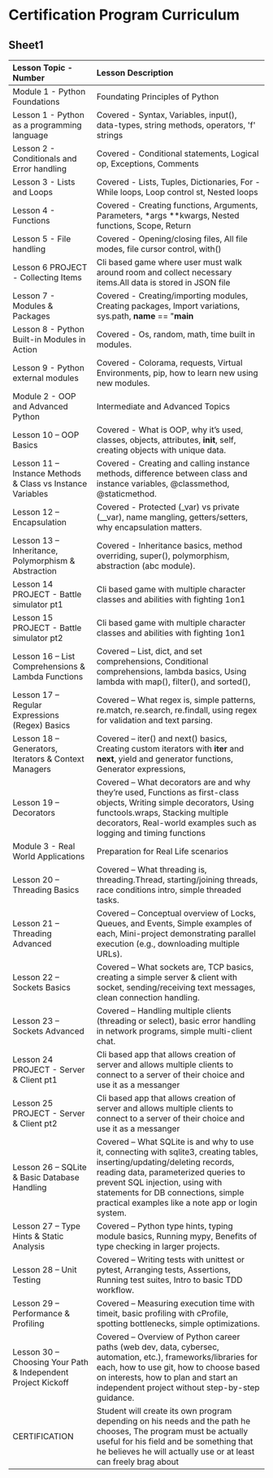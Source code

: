 # Certification Program Curriculum

## Sheet1

| Lesson Topic - Number                                        | Lesson Description                                                                                                                                                                                                                                                                            |
|:-------------------------------------------------------------|:----------------------------------------------------------------------------------------------------------------------------------------------------------------------------------------------------------------------------------------------------------------------------------------------|
| Module 1 - Python Foundations                                | Foundating Principles of Python                                                                                                                                                                                                                                                               |
| Lesson 1 - Python as a programming language                  | Covered - Syntax, Variables, input(), data-types, string methods, operators, 'f' strings                                                                                                                                                                                                      |
| Lesson 2 - Conditionals and Error handling                   | Covered - Conditional statements, Logical op, Exceptions, Comments                                                                                                                                                                                                                            |
| Lesson 3 - Lists and Loops                                   | Covered - Lists, Tuples, Dictionaries, For - While loops, Loop control st, Nested loops                                                                                                                                                                                                       |
| Lesson 4 - Functions                                         | Covered - Creating functions, Arguments, Parameters, *args **kwargs, Nested functions, Scope, Return                                                                                                                                                                                          |
| Lesson 5 - File handling                                     | Covered - Opening/closing files, All file modes, file cursor control, with()                                                                                                                                                                                                                  |
| Lesson 6 PROJECT - Collecting Items                          | Cli based game where user must walk around room and collect necessary items.All data is stored in JSON file                                                                                                                                                                                   |
| Lesson 7 - Modules & Packages                                | Covered - Creating/importing modules, Creating packages, Import variations, sys.path, __name__ == "__main__                                                                                                                                                                                   |
| Lesson 8 - Python Built-in Modules in Action                 | Covered - Os, random, math, time built in modules.                                                                                                                                                                                                                                            |
| Lesson 9 - Python external modules                           | Covered - Colorama, requests, Virtual Environments, pip, how to learn new using new modules.                                                                                                                                                                                                  |
| Module 2 - OOP and Advanced Python                           | Intermediate and Advanced Topics                                                                                                                                                                                                                                                              |
| Lesson 10 – OOP Basics                                       | Covered - What is OOP, why it’s used, classes, objects, attributes, __init__, self, creating objects with unique data.                                                                                                                                                                        |
| Lesson 11 – Instance Methods & Class vs Instance Variables   | Covered - Creating and calling instance methods, difference between class and instance variables, @classmethod, @staticmethod.                                                                                                                                                                |
| Lesson 12 – Encapsulation                                    | Covered - Protected (_var) vs private (__var), name mangling, getters/setters, why encapsulation matters.                                                                                                                                                                                     |
| Lesson 13 – Inheritance, Polymorphism & Abstraction          | Covered - Inheritance basics, method overriding, super(), polymorphism, abstraction (abc module).                                                                                                                                                                                             |
| Lesson 14 PROJECT - Battle simulator pt1                     | Cli based game with multiple character classes and abilities with fighting 1on1                                                                                                                                                                                                               |
| Lesson 15 PROJECT - Battle simulator pt2                     | Cli based game with multiple character classes and abilities with fighting 1on1                                                                                                                                                                                                               |
| Lesson 16 – List Comprehensions & Lambda Functions           | Covered – List, dict, and set comprehensions, Conditional comprehensions, lambda basics, Using lambda with map(), filter(), and sorted(),                                                                                                                                                     |
| Lesson 17 – Regular Expressions (Regex) Basics               | Covered – What regex is, simple patterns, re.match, re.search, re.findall, using regex for validation and text parsing.                                                                                                                                                                       |
| Lesson 18 – Generators, Iterators & Context Managers         | Covered – iter() and next() basics, Creating custom iterators with __iter__ and __next__, yield and generator functions, Generator expressions,                                                                                                                                               |
| Lesson 19 – Decorators                                       | Covered – What decorators are and why they’re used, Functions as first-class objects, Writing simple decorators, Using functools.wraps, Stacking multiple decorators, Real-world examples such as logging and timing functions                                                                |
| Module 3 - Real World Applications                           | Preparation for Real Life scenarios                                                                                                                                                                                                                                                           |
| Lesson 20 – Threading Basics                                 | Covered – What threading is, threading.Thread, starting/joining threads, race conditions intro, simple threaded tasks.                                                                                                                                                                        |
| Lesson 21 – Threading Advanced                               | Covered – Conceptual overview of Locks, Queues, and Events, Simple examples of each, Mini-project demonstrating parallel execution (e.g., downloading multiple URLs).                                                                                                                         |
| Lesson 22 – Sockets Basics                                   | Covered – What sockets are, TCP basics, creating a simple server & client with socket, sending/receiving text messages, clean connection handling.                                                                                                                                            |
| Lesson 23 – Sockets Advanced                                 | Covered – Handling multiple clients (threading or select), basic error handling in network programs, simple multi-client chat.                                                                                                                                                                |
| Lesson 24 PROJECT - Server & Client pt1                      | Cli based app that allows creation of server and allows multiple clients to connect to a server of their choice and use it as a messanger                                                                                                                                                     |
| Lesson 25 PROJECT - Server & Client pt2                      | Cli based app that allows creation of server and allows multiple clients to connect to a server of their choice and use it as a messanger                                                                                                                                                     |
| Lesson 26 – SQLite & Basic Database Handling                 | Covered – What SQLite is and why to use it, connecting with sqlite3, creating tables, inserting/updating/deleting records, reading data, parameterized queries to prevent SQL injection, using with statements for DB connections, simple practical examples like a note app or login system. |
| Lesson 27 – Type Hints & Static Analysis                     | Covered – Python type hints, typing module basics, Running mypy, Benefits of type checking in larger projects.                                                                                                                                                                                |
| Lesson 28 – Unit Testing                                     | Covered – Writing tests with unittest or pytest, Arranging tests, Assertions, Running test suites, Intro to basic TDD workflow.                                                                                                                                                               |
| Lesson 29 – Performance & Profiling                          | Covered – Measuring execution time with timeit, basic profiling with cProfile, spotting bottlenecks, simple optimizations.                                                                                                                                                                    |
| Lesson 30 – Choosing Your Path & Independent Project Kickoff | Covered – Overview of Python career paths (web dev, data, cybersec, automation, etc.), frameworks/libraries for each, how to use git, how to choose based on interests, how to plan and start an independent project without step-by-step guidance.                                           |
| CERTIFICATION                                                | Student will create its own program depending on his needs and the path he chooses, The program must be actually useful for his field and be something that he believes he will actually use or at least can freely brag about                                                                |
